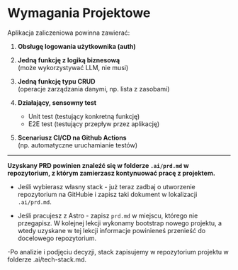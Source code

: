 # Wymagania Projektowe

Aplikacja zaliczeniowa powinna zawierać:

1. **Obsługę logowania użytkownika (auth)**

2. **Jedną funkcję z logiką biznesową**  
   (może wykorzystywać LLM, nie musi)

3. **Jedną funkcję typu CRUD**  
   (operacje zarządzania danymi, np. lista z zasobami)

4. **Działający, sensowny test**  
   - Unit test (testujący konkretną funkcję)  
   - E2E test (testujący przepływ przez aplikację)

5. **Scenariusz CI/CD na Github Actions**  
   (np. automatyczne uruchamianie testów)

---

**Uzyskany PRD powinien znaleźć się w folderze `.ai/prd.md` w repozytorium, z którym zamierzasz kontynuować pracę z projektem.**

- Jeśli wybierasz własny stack - już teraz zadbaj o utworzenie repozytorium na GitHubie i zapisz taki dokument w lokalizacji `.ai/prd.md`.

- Jeśli pracujesz z Astro - zapisz `prd.md` w miejscu, którego nie przegapisz. W kolejnej lekcji wykonamy bootstrap nowego projektu, a wtedy uzyskane w tej lekcji informacje powinieneś przenieść do docelowego repozytorium.

-Po analizie i podjęciu decyzji, stack zapisujemy w repozytorium projektu w folderze .ai/tech-stack.md.